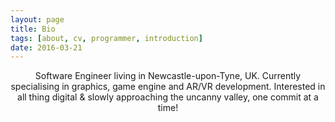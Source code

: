 ```yaml
---
layout: page
title: Bio
tags: [about, cv, programmer, introduction]
date: 2016-03-21
---
```

    
<center>Software Engineer living in Newcastle-upon-Tyne, UK. Currently specialising in graphics, game engine and AR/VR development. 
Interested in all thing digital & slowly approaching the uncanny valley, one commit at a time!</center>

